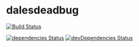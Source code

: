 # dalesdeadbug

[![Build Status](https://travis-ci.org/benhsa/dalesdeadbug.svg?branch=master)](https://travis-ci.org/benhsa/dalesdeadbug)

[![dependencies Status](https://david-dm.org/benhsa/dalesdeadbug/status.svg)](https://david-dm.org/benhsa/dalesdeadbug)
[![devDependencies Status](https://david-dm.org/benhsa/dalesdeadbug/dev-status.svg)](https://david-dm.org/benhsa/dalesdeadbug?type=dev)

